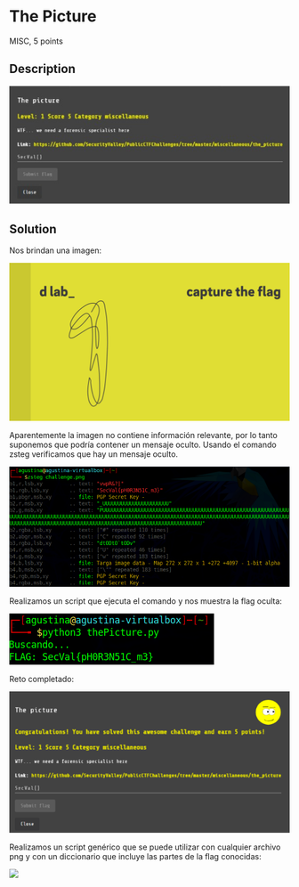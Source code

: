 # The Picture

MISC, 5 points

## Description

![](../images/description-the-picture.jpeg)

## Solution

Nos brindan una imagen:

![](./recurso/challenge.png)

Aparentemente la imagen no contiene información relevante, por lo tanto suponemos que podría contener un mensaje oculto. Usando el comando zsteg verificamos que hay un mensaje oculto.

![](../images/command-the-picture.png)

Realizamos un script que ejecuta el comando y nos muestra la flag oculta:

![](../images/script-the-picture.png)

Reto completado:

![](../images/congratulations-the-picture.png)

Realizamos un script genérico que se puede utilizar con cualquier archivo png y con un diccionario que incluye las partes de la flag conocidas:

![](../images/script-the-picture-actualizado.png)
